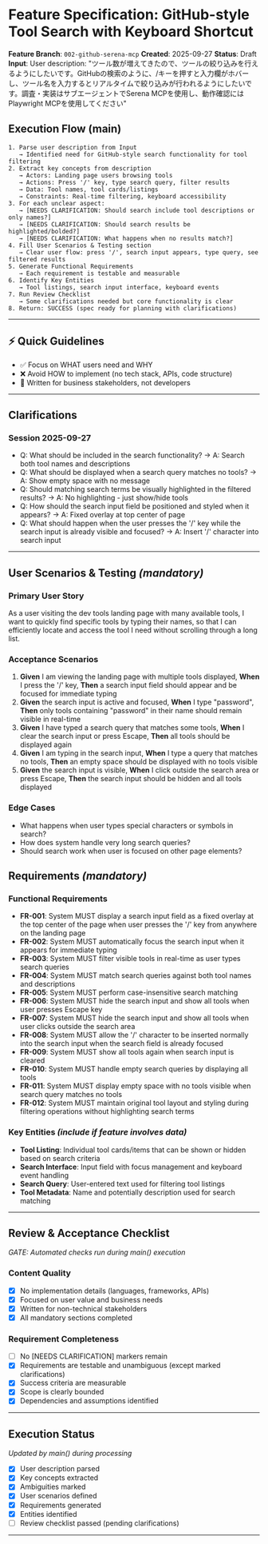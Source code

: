 # Feature Specification: GitHub-style Tool Search with Keyboard Shortcut

**Feature Branch**: `002-github-serena-mcp`
**Created**: 2025-09-27
**Status**: Draft
**Input**: User description: "ツール数が増えてきたので、ツールの絞り込みを行えるようにしたいです。GitHubの検索のように、/キーを押すと入力欄がホバーし、ツール名を入力するとリアルタイムで絞り込みが行われるようにしたいです。調査・実装はサブエージェントでSerena MCPを使用し、動作確認にはPlaywright MCPを使用してください"

## Execution Flow (main)
```
1. Parse user description from Input
   → Identified need for GitHub-style search functionality for tool filtering
2. Extract key concepts from description
   → Actors: Landing page users browsing tools
   → Actions: Press '/' key, type search query, filter results
   → Data: Tool names, tool cards/listings
   → Constraints: Real-time filtering, keyboard accessibility
3. For each unclear aspect:
   → [NEEDS CLARIFICATION: Should search include tool descriptions or only names?]
   → [NEEDS CLARIFICATION: Should search results be highlighted/bolded?]
   → [NEEDS CLARIFICATION: What happens when no results match?]
4. Fill User Scenarios & Testing section
   → Clear user flow: press '/', search input appears, type query, see filtered results
5. Generate Functional Requirements
   → Each requirement is testable and measurable
6. Identify Key Entities
   → Tool listings, search input interface, keyboard events
7. Run Review Checklist
   → Some clarifications needed but core functionality is clear
8. Return: SUCCESS (spec ready for planning with clarifications)
```

---

## ⚡ Quick Guidelines
- ✅ Focus on WHAT users need and WHY
- ❌ Avoid HOW to implement (no tech stack, APIs, code structure)
- 👥 Written for business stakeholders, not developers

---

## Clarifications

### Session 2025-09-27
- Q: What should be included in the search functionality? → A: Search both tool names and descriptions
- Q: What should be displayed when a search query matches no tools? → A: Show empty space with no message
- Q: Should matching search terms be visually highlighted in the filtered results? → A: No highlighting - just show/hide tools
- Q: How should the search input field be positioned and styled when it appears? → A: Fixed overlay at top center of page
- Q: What should happen when the user presses the '/' key while the search input is already visible and focused? → A: Insert '/' character into search input

---

## User Scenarios & Testing *(mandatory)*

### Primary User Story
As a user visiting the dev tools landing page with many available tools, I want to quickly find specific tools by typing their names, so that I can efficiently locate and access the tool I need without scrolling through a long list.

### Acceptance Scenarios
1. **Given** I am viewing the landing page with multiple tools displayed, **When** I press the '/' key, **Then** a search input field should appear and be focused for immediate typing
2. **Given** the search input is active and focused, **When** I type "password", **Then** only tools containing "password" in their name should remain visible in real-time
3. **Given** I have typed a search query that matches some tools, **When** I clear the search input or press Escape, **Then** all tools should be displayed again
4. **Given** I am typing in the search input, **When** I type a query that matches no tools, **Then** an empty space should be displayed with no tools visible
5. **Given** the search input is visible, **When** I click outside the search area or press Escape, **Then** the search input should be hidden and all tools displayed

### Edge Cases
- What happens when user types special characters or symbols in search?
- How does system handle very long search queries?
- Should search work when user is focused on other page elements?

## Requirements *(mandatory)*

### Functional Requirements
- **FR-001**: System MUST display a search input field as a fixed overlay at the top center of the page when user presses the '/' key from anywhere on the landing page
- **FR-002**: System MUST automatically focus the search input when it appears for immediate typing
- **FR-003**: System MUST filter visible tools in real-time as user types search queries
- **FR-004**: System MUST match search queries against both tool names and descriptions
- **FR-005**: System MUST perform case-insensitive search matching
- **FR-006**: System MUST hide the search input and show all tools when user presses Escape key
- **FR-007**: System MUST hide the search input and show all tools when user clicks outside the search area
- **FR-008**: System MUST allow the '/' character to be inserted normally into the search input when the search field is already focused
- **FR-009**: System MUST show all tools again when search input is cleared
- **FR-010**: System MUST handle empty search queries by displaying all tools
- **FR-011**: System MUST display empty space with no tools visible when search query matches no tools
- **FR-012**: System MUST maintain original tool layout and styling during filtering operations without highlighting search terms

### Key Entities *(include if feature involves data)*
- **Tool Listing**: Individual tool cards/items that can be shown or hidden based on search criteria
- **Search Interface**: Input field with focus management and keyboard event handling
- **Search Query**: User-entered text used for filtering tool listings
- **Tool Metadata**: Name and potentially description used for search matching

---

## Review & Acceptance Checklist
*GATE: Automated checks run during main() execution*

### Content Quality
- [x] No implementation details (languages, frameworks, APIs)
- [x] Focused on user value and business needs
- [x] Written for non-technical stakeholders
- [x] All mandatory sections completed

### Requirement Completeness
- [ ] No [NEEDS CLARIFICATION] markers remain
- [x] Requirements are testable and unambiguous (except marked clarifications)
- [x] Success criteria are measurable
- [x] Scope is clearly bounded
- [x] Dependencies and assumptions identified

---

## Execution Status
*Updated by main() during processing*

- [x] User description parsed
- [x] Key concepts extracted
- [x] Ambiguities marked
- [x] User scenarios defined
- [x] Requirements generated
- [x] Entities identified
- [ ] Review checklist passed (pending clarifications)

---